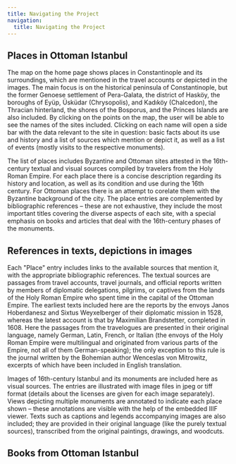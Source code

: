 ```yaml
---
title: Navigating the Project
navigation:
  title: Navigating the Project
---
```

## Places in Ottoman Istanbul

The map on the home page shows places in Constantinople and its surroundings, which are mentioned in the travel accounts or depicted in the images. The main focus is on the historical peninsula of Constantinople, but the former Genoese settlement of Pera-Galata, the district of Hasköy, the boroughs of Eyüp, Üsküdar (Chrysopolis), and Kadıköy (Chalcedon), the Thracian hinterland, the shores of the Bosporus, and the Princes Islands are also included. By clicking on the points on the map, the user will be able to see the names of the sites included. Clicking on each name will open a side bar with the data relevant to the site in question: basic facts about its use and history and a list of sources which mention or depict it, as well as a list of events (mostly visits to the respective monuments). 

The list of places includes Byzantine and Ottoman sites attested in the 16th-century textual and visual sources compiled by travelers from the Holy Roman Empire. For each place there is a concise description regarding its history and location, as well as its condition and use during the 16th century. For Ottoman places there is an attempt to corelate them with the Byzantine background of the city. The place entries are complemented by bibliographic references – these are not exhaustive, they include the most important titles covering the diverse aspects of each site, with a special emphasis on books and articles that deal with the 16th-century phases of the monuments.

## References in texts, depictions in images

Each "Place" entry includes links to the available sources that mention it, with the appropriate bibliographic references. The textual sources are passages from travel accounts, travel journals, and official reports written by members of diplomatic delegations, pilgrims, or captives from the lands of the Holy Roman Empire who spent time in the capital of the Ottoman Empire. The earliest texts included here are the reports by the envoys Janos Hoberdanesz and Sixtus Weyxelberger of their diplomatic mission in 1528, whereas the latest account is that by Maximilian Brandstetter, completed in 1608. Here the passages from the travelogues are presented in their original language, namely German, Latin, French, or Italian (the envoys of the Holy Roman Empire were multilingual and originated from various parts of the Empire, not all of them German-speaking); the only exception to this rule is the journal written by the Bohemian author Wenceslas von Mitrowitz, excerpts of which have been included in English translation. 

Images of 16th-century Istanbul and its monuments are included here as visual sources. The entries are illustrated with image files in jpeg or tiff format (details about the licenses are given for each image separately). Views depicting multiple monuments are annotated to indicate each place shown – these annotations are visible with the help of the embedded IIIF viewer. Texts such as captions and legends accompanying images are also included; they are provided in their original language (like the purely textual sources), transcribed from the original paintings, drawings, and woodcuts. 

## Books from Ottoman Istanbul
